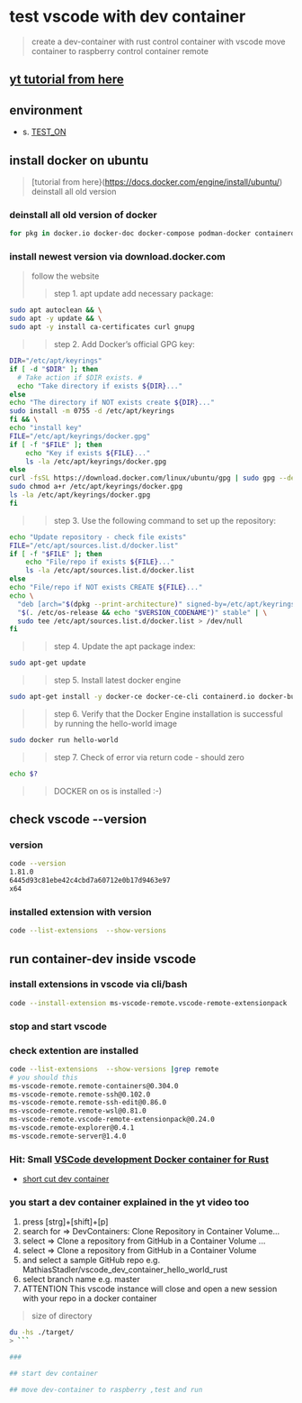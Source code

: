 # test vscode with dev container

> create a dev-container with rust
> control container with vscode
> move container to raspberry
> control container remote

## [yt tutorial from here](https://www.youtube.com/watch?v=SDa3v4Quj7Y)

## environment

- s. [TEST_ON](./TEST_ON.md)

## install docker on ubuntu

> [tutorial from here}(https://docs.docker.com/engine/install/ubuntu/)
> deinstall all old version

### deinstall all old version of docker

```bash
for pkg in docker.io docker-doc docker-compose podman-docker containerd runc; do sudo apt-get remove $pkg; done

```

### install newest version via download.docker.com

> follow the website
>> step 1. apt update add necessary package:

```bash
sudo apt autoclean && \
sudo apt -y update && \
sudo apt -y install ca-certificates curl gnupg
```

>> step 2. Add Docker’s official GPG key:

```bash
DIR="/etc/apt/keyrings"
if [ -d "$DIR" ]; then
  # Take action if $DIR exists. #
  echo "Take directory if exists ${DIR}..."
else
echo "The directory if NOT exists create ${DIR}..."
sudo install -m 0755 -d /etc/apt/keyrings
fi && \
echo "install key"
FILE="/etc/apt/keyrings/docker.gpg"
if [ -f "$FILE" ]; then
    echo "Key if exists ${FILE}..."
    ls -la /etc/apt/keyrings/docker.gpg
else
curl -fsSL https://download.docker.com/linux/ubuntu/gpg | sudo gpg --dearmor -o /etc/apt/keyrings/docker.gpg && \
sudo chmod a+r /etc/apt/keyrings/docker.gpg
ls -la /etc/apt/keyrings/docker.gpg    
fi
```

>> step 3. Use the following command to set up the repository:

```bash
echo "Update repository - check file exists" 
FILE="/etc/apt/sources.list.d/docker.list"
if [ -f "$FILE" ]; then
    echo "File/repo if exists ${FILE}..."
    ls -la /etc/apt/sources.list.d/docker.list
else
echo "File/repo if NOT exists CREATE ${FILE}..."
echo \
  "deb [arch="$(dpkg --print-architecture)" signed-by=/etc/apt/keyrings/docker.gpg] https://download.docker.com/linux/ubuntu \
  "$(. /etc/os-release && echo "$VERSION_CODENAME")" stable" | \
  sudo tee /etc/apt/sources.list.d/docker.list > /dev/null
fi  
```

>> step 4. Update the apt package index:

```bash
sudo apt-get update
```

>> step 5. Install latest docker engine

```bash
sudo apt-get install -y docker-ce docker-ce-cli containerd.io docker-buildx-plugin docker-compose-plugin
```

>> step 6. Verify that the Docker Engine installation is successful by running the hello-world image

```bash
sudo docker run hello-world
```

>> step 7. Check of error via return code - should zero

```bash
echo $?
```

>> DOCKER on os is installed :-)

## check vscode --version

### version

```bash
code --version
1.81.0
6445d93c81ebe42c4cbd7a60712e0b17d9463e97
x64
```

### installed extension with version

```bash
code --list-extensions  --show-versions
```

## run container-dev inside vscode

### install extensions in vscode via cli/bash

```bash
code --install-extension ms-vscode-remote.vscode-remote-extensionpack
```

### stop and start vscode

### check extention are installed

```bash
code --list-extensions  --show-versions |grep remote
# you should this
ms-vscode-remote.remote-containers@0.304.0
ms-vscode-remote.remote-ssh@0.102.0
ms-vscode-remote.remote-ssh-edit@0.86.0
ms-vscode-remote.remote-wsl@0.81.0
ms-vscode-remote.vscode-remote-extensionpack@0.24.0
ms-vscode.remote-explorer@0.4.1
ms-vscode.remote-server@1.4.0
```

### Hit: Small [VSCode development Docker container for Rust](https://www.reddit.com/r/rust/comments/ohj69c/vscode_development_docker_container_for_rust/)

- [short cut dev container](https://github.com/kherge/sh.dev)

### you start a dev container explained in the yt video too

1. press [strg]+[shift]+[p]
2. search for => DevContainers: Clone Repository in Container Volume...
3. select => Clone a repository from GitHub in a Container Volume ...
4. select => Clone a repository from GitHub in a Container Volume
5. and select a sample GitHub repo e.g.  MathiasStadler/vscode_dev_container_hello_world_rust
6. select branch name e.g. master
7. ATTENTION This vscode instance will close and open a new session with your repo in a docker container

> size of directory
>
 ```bash
 du -hs ./target/
> ```

### 

## start dev container

## move dev-container to raspberry ,test and run
